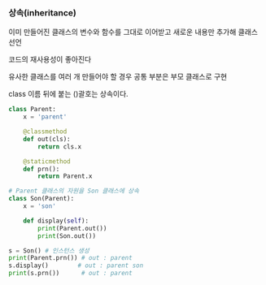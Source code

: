 ### 상속(inheritance)  
이미 만들어진 클래스의 변수와 함수를 그대로 이어받고 새로운 내용만 추가해 클래스 선언

코드의 재사용성이 좋아진다

유사한 클래스를 여러 개 만들어야 할 경우 공통 부분은 부모 클래스로 구현

class 이름 뒤에 붙는 ()괄호는 상속이다.  

```python
class Parent:
    x = 'parent'

    @classmethod
    def out(cls):
        return cls.x

    @staticmethod
    def prn():
        return Parent.x

# Parent 클래스의 자원을 Son 클래스에 상속
class Son(Parent):
    x = 'son'

    def display(self):
        print(Parent.out())
        print(Son.out())

s = Son() # 인스턴스 생성
print(Parent.prn()) # out : parent
s.display()        # out : parent son
print(s.prn())      # out : parent
```

